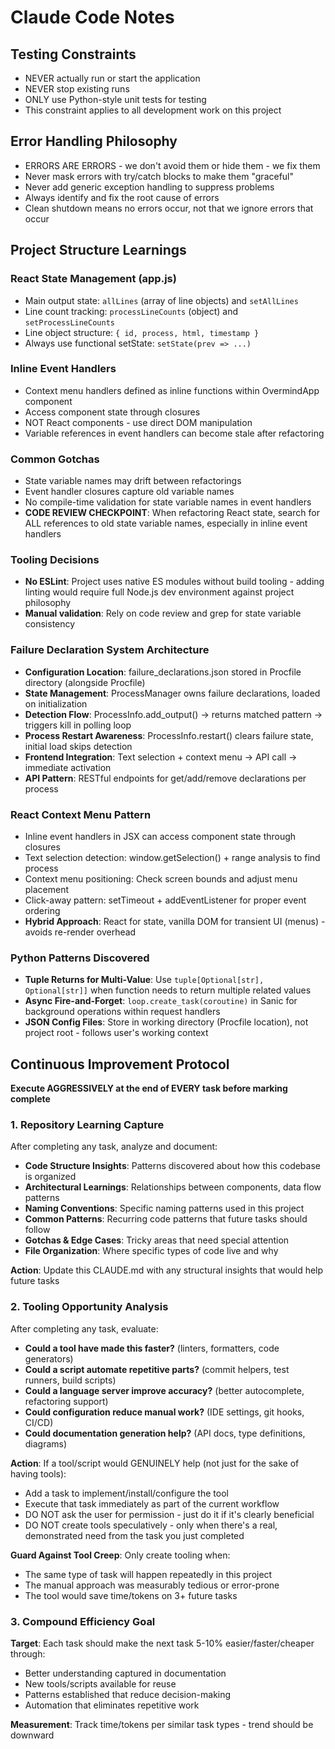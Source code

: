 # Claude Code Notes

## Testing Constraints
- NEVER actually run or start the application
- NEVER stop existing runs
- ONLY use Python-style unit tests for testing
- This constraint applies to all development work on this project

## Error Handling Philosophy
- ERRORS ARE ERRORS - we don't avoid them or hide them - we fix them
- Never mask errors with try/catch blocks to make them "graceful"
- Never add generic exception handling to suppress problems
- Always identify and fix the root cause of errors
- Clean shutdown means no errors occur, not that we ignore errors that occur

## Project Structure Learnings

### React State Management (app.js)
- Main output state: `allLines` (array of line objects) and `setAllLines`
- Line count tracking: `processLineCounts` (object) and `setProcessLineCounts`
- Line object structure: `{ id, process, html, timestamp }`
- Always use functional setState: `setState(prev => ...)`

### Inline Event Handlers
- Context menu handlers defined as inline functions within OvermindApp component
- Access component state through closures
- NOT React components - use direct DOM manipulation
- Variable references in event handlers can become stale after refactoring

### Common Gotchas
- State variable names may drift between refactorings
- Event handler closures capture old variable names
- No compile-time validation for state variable names in event handlers
- **CODE REVIEW CHECKPOINT**: When refactoring React state, search for ALL references to old state variable names, especially in inline event handlers

### Tooling Decisions
- **No ESLint**: Project uses native ES modules without build tooling - adding linting would require full Node.js dev environment against project philosophy
- **Manual validation**: Rely on code review and grep for state variable consistency

### Failure Declaration System Architecture
- **Configuration Location**: failure_declarations.json stored in Procfile directory (alongside Procfile)
- **State Management**: ProcessManager owns failure declarations, loaded on initialization
- **Detection Flow**: ProcessInfo.add_output() → returns matched pattern → triggers kill in polling loop
- **Process Restart Awareness**: ProcessInfo.restart() clears failure state, initial load skips detection
- **Frontend Integration**: Text selection + context menu → API call → immediate activation
- **API Pattern**: RESTful endpoints for get/add/remove declarations per process

### React Context Menu Pattern
- Inline event handlers in JSX can access component state through closures
- Text selection detection: window.getSelection() + range analysis to find process
- Context menu positioning: Check screen bounds and adjust menu placement
- Click-away pattern: setTimeout + addEventListener for proper event ordering
- **Hybrid Approach**: React for state, vanilla DOM for transient UI (menus) - avoids re-render overhead

### Python Patterns Discovered
- **Tuple Returns for Multi-Value**: Use `tuple[Optional[str], Optional[str]]` when function needs to return multiple related values
- **Async Fire-and-Forget**: `loop.create_task(coroutine)` in Sanic for background operations within request handlers
- **JSON Config Files**: Store in working directory (Procfile location), not project root - follows user's working context

## Continuous Improvement Protocol
**Execute AGGRESSIVELY at the end of EVERY task before marking complete**

### 1. Repository Learning Capture
After completing any task, analyze and document:
- **Code Structure Insights**: Patterns discovered about how this codebase is organized
- **Architectural Learnings**: Relationships between components, data flow patterns
- **Naming Conventions**: Specific naming patterns used in this project
- **Common Patterns**: Recurring code patterns that future tasks should follow
- **Gotchas & Edge Cases**: Tricky areas that need special attention
- **File Organization**: Where specific types of code live and why

**Action**: Update this CLAUDE.md with any structural insights that would help future tasks

### 2. Tooling Opportunity Analysis
After completing any task, evaluate:
- **Could a tool have made this faster?** (linters, formatters, code generators)
- **Could a script automate repetitive parts?** (commit helpers, test runners, build scripts)
- **Could a language server improve accuracy?** (better autocomplete, refactoring support)
- **Could configuration reduce manual work?** (IDE settings, git hooks, CI/CD)
- **Could documentation generation help?** (API docs, type definitions, diagrams)

**Action**: If a tool/script would GENUINELY help (not just for the sake of having tools):
- Add a task to implement/install/configure the tool
- Execute that task immediately as part of the current workflow
- DO NOT ask the user for permission - just do it if it's clearly beneficial
- DO NOT create tools speculatively - only when there's a real, demonstrated need from the task you just completed

**Guard Against Tool Creep**: Only create tooling when:
- The same type of task will happen repeatedly in this project
- The manual approach was measurably tedious or error-prone
- The tool would save time/tokens on 3+ future tasks

### 3. Compound Efficiency Goal
**Target**: Each task should make the next task 5-10% easier/faster/cheaper through:
- Better understanding captured in documentation
- New tools/scripts available for reuse
- Patterns established that reduce decision-making
- Automation that eliminates repetitive work

**Measurement**: Track time/tokens per similar task types - trend should be downward